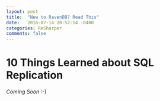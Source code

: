 ```yaml
---
layout: post
title:  "New to RavenDB? Read This"
date:   2016-07-14 20:52:14 -0400
categories: ReSharper
comments: false
---
```


10 Things Learned about SQL Replication
=========================

*Coming Soon* :-)